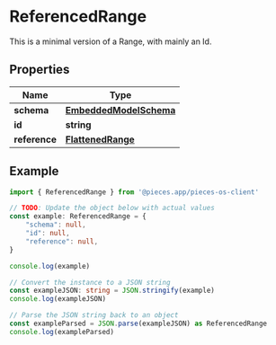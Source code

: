 
# ReferencedRange

This is a minimal version of a Range, with mainly an Id.

## Properties

Name | Type
------------ | -------------
**schema** | [**EmbeddedModelSchema**](EmbeddedModelSchema)
**id** | **string**
**reference** | [**FlattenedRange**](FlattenedRange)

## Example

```typescript
import { ReferencedRange } from '@pieces.app/pieces-os-client'

// TODO: Update the object below with actual values
const example: ReferencedRange = {
    "schema": null,
    "id": null,
    "reference": null,
}

console.log(example)

// Convert the instance to a JSON string
const exampleJSON: string = JSON.stringify(example)
console.log(exampleJSON)

// Parse the JSON string back to an object
const exampleParsed = JSON.parse(exampleJSON) as ReferencedRange
console.log(exampleParsed)
```


